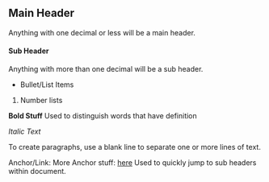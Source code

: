 ## Main Header
Anything with one decimal or less will be a main header.

#### Sub Header
Anything with more than one decimal will be a sub header.

- Bullet/List Items
1. Number lists

**Bold Stuff**
Used to distinguish words that have definition

*Italic Text*

To create paragraphs, use a blank line to separate one or more lines of text.

Anchor/Link: <a name="abcd"></a>
More Anchor stuff: [here](#place-2)
Used to quickly jump to sub headers within document.